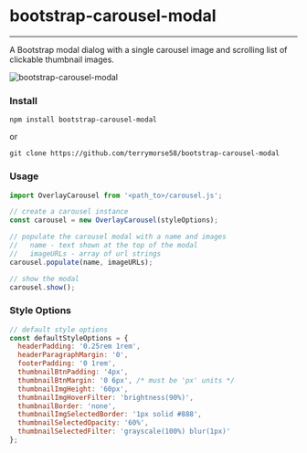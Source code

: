 # bootstrap-carousel-modal
---
A Bootstrap modal dialog with a single carousel image and
scrolling list of clickable thumbnail images.
 
![bootstrap-carousel-modal](https://terrymorse.com/public/bootstrap-carousel-modal.png "Sample
 carousel modal")
 
 ### Install ###
 ```text
npm install bootstrap-carousel-modal
```
or
```text
git clone https://github.com/terrymorse58/bootstrap-carousel-modal
```
 ### Usage ###
 ```javascript
import OverlayCarousel from '<path_to>/carousel.js';

// create a carousel instance
const carousel = new OverlayCarousel(styleOptions);

// populate the carousel modal with a name and images
//   name - text shown at the top of the modal
//   imageURLs - array of url strings 
carousel.populate(name, imageURLs);

// show the modal
carousel.show();
```
### Style Options ###

```javascript
// default style options
const defaultStyleOptions = {
  headerPadding: '0.25rem 1rem',
  headerParagraphMargin: '0',
  footerPadding: '0 1rem',
  thumbnailBtnPadding: '4px',
  thumbnailBtnMargin: '0 6px', /* must be 'px' units */
  thumbnailImgHeight: '60px',
  thumbnailImgHoverFilter: 'brightness(90%)',
  thumbnailBorder: 'none',
  thumbnailImgSelectedBorder: '1px solid #888',
  thumbnailSelectedOpacity: '60%',
  thumbnailSelectedFilter: 'grayscale(100%) blur(1px)'
};
```
